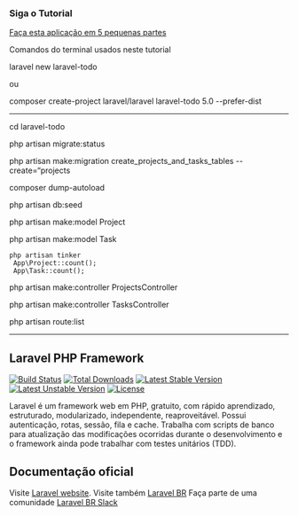 ### Siga o Tutorial
[Faça esta aplicação em 5 pequenas partes](https://www.flynsarmy.com/2015/02/creating-a-basic-todo-application-in-laravel-5-part-1/)

Comandos do terminal usados neste tutorial

laravel new laravel-todo

ou

composer create-project laravel/laravel laravel-todo 5.0 --prefer-dist

-------
cd laravel-todo

php artisan migrate:status

php artisan make:migration create_projects_and_tasks_tables --create=“projects

composer dump-autoload

php artisan db:seed

php artisan make:model Project

php artisan make:model Task

    php artisan tinker
     App\Project::count();
     App\Task::count();

php artisan make:controller ProjectsController

php artisan make:controller TasksController

php artisan route:list

--------

## Laravel PHP Framework

[![Build Status](https://travis-ci.org/laravel/framework.svg)](https://travis-ci.org/laravel/framework)
[![Total Downloads](https://poser.pugx.org/laravel/framework/downloads.svg)](https://packagist.org/packages/laravel/framework)
[![Latest Stable Version](https://poser.pugx.org/laravel/framework/v/stable.svg)](https://packagist.org/packages/laravel/framework)
[![Latest Unstable Version](https://poser.pugx.org/laravel/framework/v/unstable.svg)](https://packagist.org/packages/laravel/framework)
[![License](https://poser.pugx.org/laravel/framework/license.svg)](https://packagist.org/packages/laravel/framework)

Laravel é um framework web em PHP, gratuito, com rápido aprendizado, estruturado, modularizado, independente, reaproveitável. Possui autenticação, rotas, sessão, fila e cache. Trabalha com scripts de banco para atualização das modificações ocorridas durante o desenvolvimento e o framework ainda pode trabalhar com testes unitários (TDD).


## Documentação oficial

Visite [Laravel website](http://laravel.com/docs).
Visite também [Laravel BR](http://laravel.com.br)
Faça parte de uma comunidade [Laravel BR Slack](http://laravel-br.slack.com)

